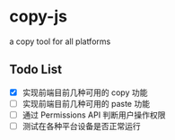 # copy-js
a copy tool for all platforms

## Todo List
- [x] 实现前端目前几种可用的 copy 功能
- [ ] 实现前端目前几种可用的 paste 功能
- [ ] 通过 Permissions API 判断用户操作权限
- [ ] 测试在各种平台设备是否正常运行

